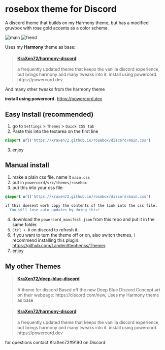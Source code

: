 # rosebox theme for Discord
A discord theme that builds on my Harmony theme, but has a modified gruvbox with rose gold accents as a color scheme.

![main](https://cdn.discordapp.com/attachments/704792091955429426/769205102393032744/unknown.png)
![frend](https://cdn.discordapp.com/attachments/704792091955429426/769205114556383262/unknown.png)

Uses my **Harmony** theme as base:
<blockquote class="embedly-card"><h4><a href="https://github.com/KraXen72/harmony-discord">KraXen72/harmony-discord</a></h4><p>a frequently updated theme that keeps the vanilla discord experience, but brings harmony and many tweaks into it. install using powercord. https://powercord.dev</p></blockquote>
  
And many other tweaks from the harmony theme

**install using powercord.** https://powercord.dev
## Easy Install (recommended)
1. go to ``Settings`` > ``Themes`` > ``Quick CSS tab``
2. Paste this into the textarea on the first line
```css 
@import url('https://kraxen72.github.io/rosebox/discord/main.css')
```   
3. enjoy
  
## Manual install
1. make a plain css file. name it ``main.css``  
2. put in ``powercord/src/themes/rosebox``
3. put this into your css file:  
```css 
@import url('https://kraxen72.github.io/rosebox/discord/main.css')
```  

```diff
if this doesent work copy the contents of the link into the css file. 
- You will lose auto updates by doing this! 
```
4. download the ``powercord_manifest.json`` from this repo and put it in the same folder.  
5. ``Ctrl + R`` on discord to refresh it.
6. If you want to turn the theme off or on, also switch themes, i recommend installing this plugin: https://github.com/LandenStephenss/Themer.  
7. enjoy

## My other Themes
<blockquote class="embedly-card"><h4><a href="https://github.com/KraXen72/deep-blue-discord">KraXen72/deep-blue-discord</a></h4><p>A theme for discord Based off the new Deep Blue Discord Concept art on their webpage: https://discord.com/new, Uses my Harmony theme as base</p></blockquote>
<blockquote class="embedly-card"><h4><a href="https://github.com/KraXen72/harmony-discord">KraXen72/harmony-discord</a></h4><p>a frequently updated theme that keeps the vanilla discord experience, but brings harmony and many tweaks into it. install using powercord. https://powercord.dev</p></blockquote>

  
for questions contact KraXen72#9190 on Discord    



